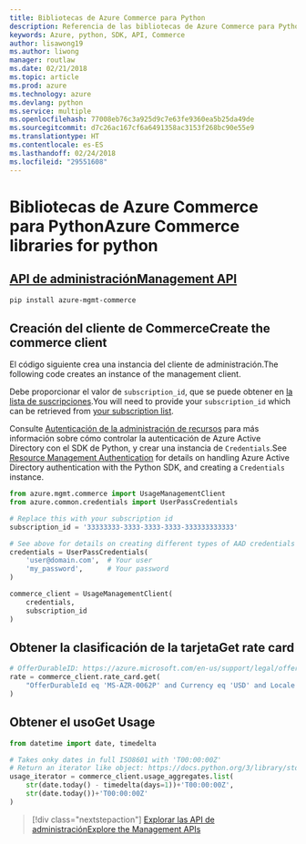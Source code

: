 ```yaml
---
title: Bibliotecas de Azure Commerce para Python
description: Referencia de las bibliotecas de Azure Commerce para Python
keywords: Azure, python, SDK, API, Commerce
author: lisawong19
ms.author: liwong
manager: routlaw
ms.date: 02/21/2018
ms.topic: article
ms.prod: azure
ms.technology: azure
ms.devlang: python
ms.service: multiple
ms.openlocfilehash: 77008eb76c3a925d9c7e63fe9360ea5b25da49de
ms.sourcegitcommit: d7c26ac167cf6a6491358ac3153f268bc90e55e9
ms.translationtype: HT
ms.contentlocale: es-ES
ms.lasthandoff: 02/24/2018
ms.locfileid: "29551608"
---
```

# <a name="azure-commerce-libraries-for-python"></a><span data-ttu-id="47a67-104">Bibliotecas de Azure Commerce para Python</span><span class="sxs-lookup"><span data-stu-id="47a67-104">Azure Commerce libraries for python</span></span>

## <a name="management-apipythonapioverviewazurecommercemanagement"></a>[<span data-ttu-id="47a67-105">API de administración</span><span class="sxs-lookup"><span data-stu-id="47a67-105">Management API</span></span>](/python/api/overview/azure/commerce/management)

```bash
pip install azure-mgmt-commerce
```
## <a name="create-the-commerce-client"></a><span data-ttu-id="47a67-106">Creación del cliente de Commerce</span><span class="sxs-lookup"><span data-stu-id="47a67-106">Create the commerce client</span></span>

<span data-ttu-id="47a67-107">El código siguiente crea una instancia del cliente de administración.</span><span class="sxs-lookup"><span data-stu-id="47a67-107">The following code creates an instance of the management client.</span></span>

<span data-ttu-id="47a67-108">Debe proporcionar el valor de ``subscription_id``, que se puede obtener en [la lista de suscripciones](https://manage.windowsazure.com/#Workspaces/AdminTasks/SubscriptionMapping).</span><span class="sxs-lookup"><span data-stu-id="47a67-108">You will need to provide your ``subscription_id`` which can be retrieved from [your subscription list](https://manage.windowsazure.com/#Workspaces/AdminTasks/SubscriptionMapping).</span></span>

<span data-ttu-id="47a67-109">Consulte [Autenticación de la administración de recursos](/python/azure/python-sdk-azure-authenticate) para más información sobre cómo controlar la autenticación de Azure Active Directory con el SDK de Python, y crear una instancia de ``Credentials``.</span><span class="sxs-lookup"><span data-stu-id="47a67-109">See [Resource Management Authentication](/python/azure/python-sdk-azure-authenticate) for details on handling Azure Active Directory authentication with the Python SDK, and creating a ``Credentials`` instance.</span></span>

```python
from azure.mgmt.commerce import UsageManagementClient
from azure.common.credentials import UserPassCredentials

# Replace this with your subscription id
subscription_id = '33333333-3333-3333-3333-333333333333'

# See above for details on creating different types of AAD credentials
credentials = UserPassCredentials(
    'user@domain.com',  # Your user
    'my_password',      # Your password
)

commerce_client = UsageManagementClient(
    credentials,
    subscription_id
)
``` 

## <a name="get-rate-card"></a><span data-ttu-id="47a67-110">Obtener la clasificación de la tarjeta</span><span class="sxs-lookup"><span data-stu-id="47a67-110">Get rate card</span></span>

```python
# OfferDurableID: https://azure.microsoft.com/en-us/support/legal/offer-details/
rate = commerce_client.rate_card.get(
    "OfferDurableId eq 'MS-AZR-0062P' and Currency eq 'USD' and Locale eq 'en-US' and RegionInfo eq 'US'"
)
```

## <a name="get-usage"></a><span data-ttu-id="47a67-111">Obtener el uso</span><span class="sxs-lookup"><span data-stu-id="47a67-111">Get Usage</span></span>

```python
from datetime import date, timedelta

# Takes onky dates in full ISO8601 with 'T00:00:00Z'
# Return an iterator like object: https://docs.python.org/3/library/stdtypes.html#iterator-types
usage_iterator = commerce_client.usage_aggregates.list(
    str(date.today() - timedelta(days=1))+'T00:00:00Z',
    str(date.today())+'T00:00:00Z'
)
```

> [!div class="nextstepaction"]
> [<span data-ttu-id="47a67-112">Explorar las API de administración</span><span class="sxs-lookup"><span data-stu-id="47a67-112">Explore the Management APIs</span></span>](/python/api/overview/azure/commerce/management)
